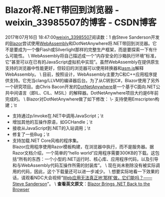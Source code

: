 # Blazor将.NET带回到浏览器 - weixin_33985507的博客 - CSDN博客
2017年07月16日 18:47:00[weixin_33985507](https://me.csdn.net/weixin_33985507)阅读数：1
由Steve Sanderson开发的[Blazor](%5C)尝试使用[WebAssembly](%5C)和DotNetAnywhere将.NET带回到浏览器。它不是要成为一个像Flash或Silverlight那样的完整生产框架，而是要探索一下有什么可能性。
\\
WebAssembly将自己描述成一个“内存安全的沙箱执行环境”标准，它“甚至可以在已有的JavaScript虚拟机中实现”。虽然WebAssembly在提供原生支持的浏览器中性能更好，但较旧的浏览器可以使用转换器和[asm.js](%5C)解释WebAssembly。
\\
目前，按照设计，WebAssembly主要为C和C++应用程序提供支持。它充当clang/LLVM的编译器后台。为了从C转到C#，Blazor使用了另外一个研究项目。由Chris Bacon开发的[DotNetAnywhere](%5C)是一个基于C面向.NET公共中间语言（即IL、CIL、MSIL）的解释器。DotNetAnywhere项目大约是6年前完成的。
\\
Blazor对DotNetAnywhere做了如下修改：
\\- 支持使用Emscripten构建；\\t
- 支持通过p/invoke在.NET中调用JavaScript；\\t
- 增加其他的互操作原语，如GCHandle；\\t
- 接收从JavaScript到.NET的入站调用；\\t
- 修复了一些Bug；\\t
- 支持加载.NET Core风格的程序集。\
Blazor应用程序使用Razor模板构建，在浏览器中执行，而不是服务器。据Razor文档介绍，一个简单的“hello world”应用程序需要300KB的下载。这包括“所有的东西：一个小型的.NET运行时、核心库、应用程序代码，以及引导和与WebAssembly代码互操作所需的封装库”。
\\
现在尚未剔除没有被实际调用的代码，因此，这个下载量还可以进一步减少。
\\
想要实际地看一下效果的话，请观看NDC大会视频“[Web应用无法真正地‘那样’做，它们能吗？——Steve Sanderson](%5C)”。
\\
**查看英文原文**：[Blazor Brings .NET Back to the Browser](%5C)
